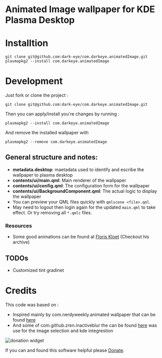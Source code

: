 # Animated Image wallpaper for KDE Plasma Desktop

# Installtion
```
git clone git@github.com:dark-eye/com.darkeye.animatedImage.git
plasmapkg2 --install com.darkeye.animatedImage
```

# Development

Just fork or clone the project :

`git clone git@github.com:dark-eye/com.darkeye.animatedImage.git`

Then you can apply/install you're changes by running : 

`plasmapkg2 --install com.darkeye.animatedImage`

And remove the installed wallpaper with

`plasmapkg2 --remove com.darkeye.animatedImage`


## General structure and notes:

- **metadata.desktop**: maetadata used to identify and escribe the wallpaper to plasma desktop
- **contents/ui/main.qml**: Main renderer of the wallpaper
- **contents/ui/config.qml**: The configuration form for the wallpaper
- **contents/ui/BackgroundComponent.qml**: The actual logic to display the wallpaper
- You can preview your QML files quickly with `qmlscene <file>.qml`.
- May need to logout then login again for the updated `main.qml` to take effect. Or try removing
  all `*.qmlc` files.

### Resources

- Some good animations can be found at [Floris Kloet](https://livingstills.tumblr.com/)  (Checkout his archive)
  
## TODOs
- Customized tint gradinet

# Credits

This code was based on :

- Inspired mainly by com.nerdyweekly.animated wallpaper  that can be found [here](https://github.com/nhanb/com.nerdyweekly.animated)
- And some of com.github.zren.inactiveblur the can be found [here](https://github.com/Zren/plasma-wallpapers/tree/master/inactiveblur) was use for the image selection and kde integrestion



![donation widget](http://img.shields.io/liberapay/receives/darkeye.svg?logo=liberapay)

If you can and found this software helpful please [Donate](https://liberapay.com/darkeye/). 
